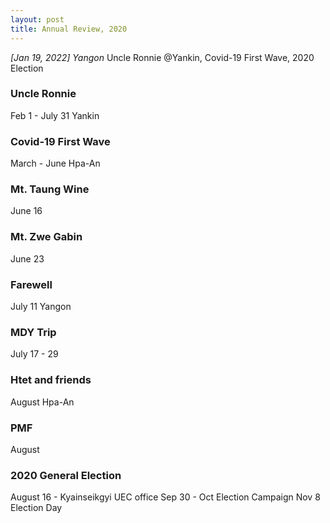 ```yaml
---
layout: post
title: Annual Review, 2020
---
```


*[Jan 19, 2022] Yangon*
Uncle Ronnie @Yankin, Covid-19 First Wave, 2020 Election

### Uncle Ronnie
Feb 1 - July 31
Yankin

### Covid-19 First Wave
March - June
Hpa-An

### Mt. Taung Wine
June 16

### Mt. Zwe Gabin
June 23

### Farewell
July 11
Yangon

### MDY Trip
July 17 - 29

### Htet and friends
August
Hpa-An

### PMF
August

### 2020 General Election
August 16 - Kyainseikgyi UEC office
Sep 30 - Oct Election Campaign
Nov 8 Election Day
